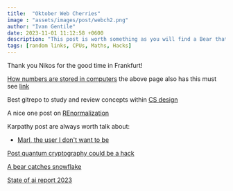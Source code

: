 ```yaml
---
title:  "Oktober Web Cherries"
image : "assets/images/post/webch2.png"
author: "Ivan Gentile"
date: 2023-11-01 11:12:58 +0600
description: "This post is worth something as you will find a Bear that catches snowflakes."
tags: [random links, CPUs, Maths, Hacks]
---
```


Thank you Nikos for the good time in Frankfurt! 



[How numbers are stored in computers](https://mabi.tmpinc.io/numbers/)
the above page also has this must see [link](https://float.exposed/b0x0000)

Best gitrepo to study and review concepts within [CS design](https://github.com/ByteByteGoHq/system-design-101#http-10---http-11---http-20---http-30-quic)

A nice one post on [REnormalization](https://physics.stackexchange.com/questions/2596/a-pedestrian-explanation-of-renormalization-groups-from-qed-to-classical-field)

Karpathy post are always worth talk about: 
- [Marl, the user I don't want to be](https://nothinghuman.substack.com/p/the-tyranny-of-the-marginal-user)


[Post quantum cryptography could be a hack](https://www.newscientist.com/article/2396510-mathematician-warns-us-spies-may-be-weakening-next-gen-encryption/?)

[A bear catches snowflake](https://twitter.com/AMAZlNGNATURE/status/1714090097778311489?s=20)

[State of ai report 2023](https://docs.google.com/presentation/d/156WpBF_rGvf4Ecg19oM1fyR51g4FAmHV3Zs0WLukrLQ/preview?slide=id.g24daeb7f4f0_0_3462)
